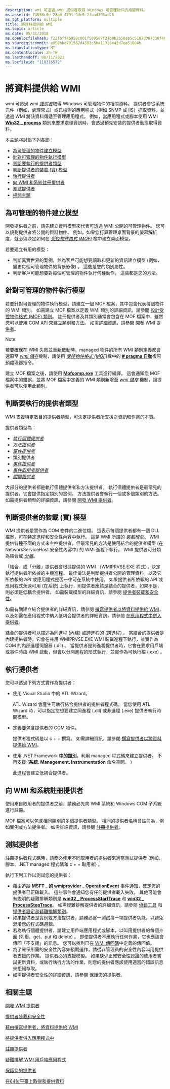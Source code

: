 ```yaml
---
description: wmi 可透過 wmi 提供者取得 Windows 可管理物件的相關資料。
ms.assetid: 74558c6e-28b6-479f-9de6-2fbad793ae26
ms.tgt_platform: multiple
title: 將資料提供給 WMI
ms.topic: article
ms.date: 05/31/2018
ms.openlocfilehash: f22fbff46959c001f589587f21b8b2b50ab5c5187d387338f407bf45e3e1a29d
ms.sourcegitcommit: e858bbe701567d4583c50a11326e42d7ea51804b
ms.translationtype: MT
ms.contentlocale: zh-TW
ms.lasthandoff: 08/11/2021
ms.locfileid: "118316572"
---
```

# <a name="providing-data-to-wmi"></a>將資料提供給 WMI

wmi 可透過 wmi [*提供者*](gloss-p.md)取得 Windows 可管理物件的相關資料。 提供者會從系統元件（例如，處理常式）或已檢測的應用程式（例如 SNMP 或 IIS）抓取資料，並透過 WMI 將該資料傳遞至管理應用程式。 例如，當應用程式或腳本使用 WMI [**Win32 \_ process**](/windows/desktop/CIMWin32Prov/win32-process) 類別來要求處理資訊時，會透過預先安裝的提供者動態取得資料。

本主題將討論下列各節：

-   [為可管理的物件建立模型](#creating-a-model-for-a-manageable-object)
-   [針對可管理的物件執行模型](#implementing-a-model-for-a-manageable-object)
-   [判斷要執行的提供者類型](#determining-a-provider-type-to-implement)
-   [判斷提供者的裝載 (實) 模型](#determining-a-hosting-implementation-model-for-a-provider)
-   [執行提供者](#implementing-a-provider)
-   [向 WMI 和系統註冊提供者](#registering-a-provider-with-wmi-and-the-system)
-   [測試提供者](#testing-a-provider)
-   [相關主題](#related-topics)

## <a name="creating-a-model-for-a-manageable-object"></a>為可管理的物件建立模型

開發提供者之前，請先建立資料模型來代表可透過 WMI 公開的可管理物件。 您可以規劃提供者將公開的資料物件。 例如，如果您打算管理桌面背景的螢幕解析度，就必須決定如何在 [*受控物件格式 (MOF)*](gloss-m.md) 檔中建立桌面模型。

若要建立有用的模型：

-   判斷真實世界的案例，並為客戶可能想要讀取和更新的資訊建立模型 (例如，變更每個可管理物件的背景影像) 。 這些是您的類別屬性。
-   判斷客戶可能想要對每個可管理的物件執行何種動作。 這些都是您的方法。

## <a name="implementing-a-model-for-a-manageable-object"></a>針對可管理的物件執行模型

若要針對可管理的物件執行模型，請建立一個 MOF 檔案，其中包含代表每個物件的 WMI 類別。 如需建立 MOF 檔案以定義 WMI 類別的詳細資訊，請參閱 [設計受控物件格式 (MOF) 類別](designing-managed-object-format--mof--classes.md)。 註冊提供者及其類別通常會包含在 MOF 檔案中，雖然您可以使用 [COM API](com-api-for-wmi.md) 來建立類別和方法。 如需詳細資訊，請參閱 [開發 WMI 提供者](developing-a-wmi-provider.md)。

> [!Note]  
> 若要確保在 WMI 失敗並重新啟動時，managed 物件的所有 WMI 類別定義都會還原至 [*wmi 儲存*](gloss-w.md)機制，請使用 [*受控物件格式 (MOF)*](gloss-m.md)檔中的 [**\# pragma 自動**](pragma-autorecover.md)復原預處理器指令。

 

建立 MOF 檔案之後，請使用 [**Mofcomp.exe**](mofcomp.md) 工具進行編譯。 這會通知您 MOF 檔案中的錯誤，並將 MOF 檔案中定義的 WMI 類別新增至 [*wmi 儲存*](gloss-w.md) 機制，讓提供者可以使用此類別。

## <a name="determining-a-provider-type-to-implement"></a>判斷要執行的提供者類型

WMI 支援特定數目的提供者類型，可決定提供者所支援之資訊和作業的本質。

提供者類型為：

-   [*執行個體提供者*](gloss-i.md)
-   [*方法提供者*](gloss-m.md)
-   [*屬性提供者*](gloss-p.md)
-   類別提供者
-   [*事件提供者*](gloss-e.md)
-   [*事件取用者提供者*](gloss-e.md)
-   [*關聯提供者*](gloss-a.md)

大部分的提供者都是執行個體提供者和方法提供者。 執行個體提供者是最常見的提供者，它會提供指定類別的實例。 方法提供者會執行一個或多個類別的方法。 如需提供者類型的詳細資訊，請參閱 [開發 WMI 提供者](developing-a-wmi-provider.md)。

## <a name="determining-a-hosting-implementation-model-for-a-provider"></a>判斷提供者的裝載 (實) 模型

WMI 提供者是實作為 COM 物件的二進位檔。 這表示每個提供者都有一個 DLL 檔案，可在特定進程和安全性內容中執行。 這是 WMI 所謂的 [*裝載模型*](gloss-h.md)。 WMI 提供各種不同的方式來主控提供者，但最常見的方法是使用結合的提供者模型 (在 NetworkServiceHost 安全性內容中) 的 WMI 進程下執行。 WMI 提供者可分類為結合或 [*分離*](gloss-d.md)。

「結合」或「分離」提供者會根據提供的 WMI （WMIPRVSE.EXE 程式），決定執行提供者所依據的主機進程。 最佳做法是判斷提供者公開的管理資料，以及它所依賴的 API 或應用程式是否一律可在系統中使用。 如果提供者所依賴的 API 或應用程式永遠可用 (在系統) 上執行，則提供者應該是結合的提供者，如果不是，則必須是低耦合提供者。 如需裝載模型的詳細資訊，請參閱 [提供者裝載和安全性](provider-hosting-and-security.md)。

如需有關建立結合提供者的詳細資訊，請參閱 [撰寫提供者以將資料提供給 WMI](supplying-data-to-wmi-by-writing-a-provider.md)，以及如需在應用程式中納入低耦合提供者的詳細資訊，請參閱 [在應用程式中併入提供者](incorporating-a-provider-in-an-application.md)。

結合的提供者可以描述為同進程 (內建) 或跨進程的 (跨進程) 。 當結合的提供者是內建提供者時，它會在共用 WMIPRVSE.EXE WMI 裝載進程下執行，並實作為 COM 的內部進程伺服器 (.dll) 。 當提供者是跨進程提供者時，它會在要求用戶端或事件時由 WMI 啟動，但會以分開進程的形式執行，並實作為可執行檔 (.exe) 。

## <a name="implementing-a-provider"></a>執行提供者

您可以透過下列方式實作為提供者：

-   使用 Visual Studio 中的 ATL Wizard。

    ATL Wizard 會產生可執行結合提供者的提供者程式碼。 當您使用 ATL Wizard 時，可以指定您想要建立同進程 (.dll) 或非進程 (.exe) 提供者執行時間模型。

-   定義要包含提供者的 COM 物件。

    提供者程式碼是以 c + + 撰寫。 如需詳細資訊，請參閱 [撰寫提供者以將資料提供給 WMI](supplying-data-to-wmi-by-writing-a-provider.md)。

-   使用 .NET Framework [**中的類別**](/previous-versions//hh872326(v=vs.85))，利用 managed 程式碼來建立提供者。 不再支援 (**系統. Management. Instrumentation** 命名空間。 ) 

    此進程會建立低耦合提供者。

## <a name="registering-a-provider-with-wmi-and-the-system"></a>向 WMI 和系統註冊提供者

使用來自取用者的提供者之前，請務必先向 WMI 系統和 Windows COM 子系統進行註冊。

MOF 檔案可以包含相同類別的多個提供者類型。 相同的提供者名稱會註冊為，例如實例或方法提供者。 如需詳細資訊，請參閱 [註冊提供者](registering-a-provider.md)。

## <a name="testing-a-provider"></a>測試提供者

註冊提供者程式碼時，請務必使用不同取用者的提供者來適當測試提供者 (例如，腳本、.NET managed 程式碼和 c + + 取用者) 。

執行下列工作以測試您的提供者：

-   藉由追蹤 [**MSFT \_ 的 wmiprovider \_ OperationEvent**](/previous-versions/windows/desktop/wmisystemprov/msft-wmiprovider-operationevent) 事件通知，確定您的提供者已正確載入。 這些事件會通知您有任何提供者載入失敗。 其他可能會有説明的疑難排解類別是 [**win32 \_ ProcessStartTrace**](/previous-versions/windows/desktop/krnlprov/win32-processstarttrace) 和 [**win32 \_ ProcessStopTrace**](/previous-versions/windows/desktop/krnlprov/win32-processstoptrace)。 如需疑難排解提供者的詳細資訊，請參閱 [偵錯工具](debugging-providers.md) 和 [提供者設定和疑難排解類別](provider-configuration-and-troubleshooting-classes.md)。
-   如果提供者是實例或方法提供者，請務必逐一測試每一項提供者功能，以避免混淆您的程式碼邏輯。
-   若為執行個體提供者，請建立用戶端應用程式或腳本，以叫用提供者的每個介面 (列舉、get、put 和 delete) 。 即使提供者不應執行任何作業，它也應該會傳回「不支援」的訊息。 您可以找到已在 [WMI 傳回碼](wmi-return-codes.md)中定義的傳回值。
-   為了確保所需的安全性內容如預期運作，請從非管理員的安全性內容叫用提供者支援的作業。 提供者必須支援模擬。 如果缺少正確安全性認證的使用者嘗試更新資料，或執行執行方法的作業，則您的提供者應該使用適當的錯誤訊息來拒絕存取。
-   如需提供者安全性的詳細資訊，請參閱 [保護您的提供者](securing-your-provider.md)。

## <a name="related-topics"></a>相關主題

<dl> <dt>

[開發 WMI 提供者](developing-a-wmi-provider.md)
</dt> <dt>

[提供者裝載和安全性](provider-hosting-and-security.md)
</dt> <dt>

[藉由撰寫提供者，將資料提供給 WMI](supplying-data-to-wmi-by-writing-a-provider.md)
</dt> <dt>

[將提供者併入應用程式中](incorporating-a-provider-in-an-application.md)
</dt> <dt>

[註冊提供者](registering-a-provider.md)
</dt> <dt>

[疑難排解 WMI 用戶端應用程式](troubleshooting-wmi-client-applications.md)
</dt> <dt>

[保護您的提供者](securing-your-provider.md)
</dt> <dt>

[在64位平臺上取得和提供資料](getting-and-providing-data-on-a-64-bit-computer.md)
</dt> </dl>

 

 

